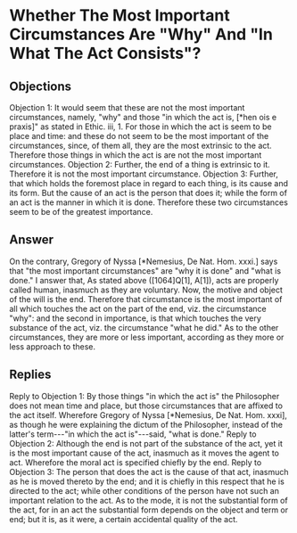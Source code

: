 # Whether The Most Important Circumstances Are "Why" And "In What The Act Consists"?
## Objections
Objection 1: It would seem that these are not the most important circumstances, namely, "why" and those "in which the act is, [*hen ois e praxis]" as stated in Ethic. iii, 1. For those in which the act is seem to be place and time: and these do not seem to be the most important of the circumstances, since, of them all, they are the most extrinsic to the act. Therefore those things in which the act is are not the most important circumstances.
Objection 2: Further, the end of a thing is extrinsic to it. Therefore it is not the most important circumstance.
Objection 3: Further, that which holds the foremost place in regard to each thing, is its cause and its form. But the cause of an act is the person that does it; while the form of an act is the manner in which it is done. Therefore these two circumstances seem to be of the greatest importance.
## Answer
On the contrary, Gregory of Nyssa [*Nemesius, De Nat. Hom. xxxi.] says that "the most important circumstances" are "why it is done" and "what is done."
I answer that, As stated above ([1064]Q[1], A[1]), acts are properly called human, inasmuch as they are voluntary. Now, the motive and object of the will is the end. Therefore that circumstance is the most important of all which touches the act on the part of the end, viz. the circumstance "why": and the second in importance, is that which touches the very substance of the act, viz. the circumstance "what he did." As to the other circumstances, they are more or less important, according as they more or less approach to these.
## Replies
Reply to Objection 1: By those things "in which the act is" the Philosopher does not mean time and place, but those circumstances that are affixed to the act itself. Wherefore Gregory of Nyssa [*Nemesius, De Nat. Hom. xxxi], as though he were explaining the dictum of the Philosopher, instead of the latter's term---"in which the act is"---said, "what is done."
Reply to Objection 2: Although the end is not part of the substance of the act, yet it is the most important cause of the act, inasmuch as it moves the agent to act. Wherefore the moral act is specified chiefly by the end.
Reply to Objection 3: The person that does the act is the cause of that act, inasmuch as he is moved thereto by the end; and it is chiefly in this respect that he is directed to the act; while other conditions of the person have not such an important relation to the act. As to the mode, it is not the substantial form of the act, for in an act the substantial form depends on the object and term or end; but it is, as it were, a certain accidental quality of the act.